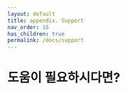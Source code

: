 ```yaml
---
layout: default
title: appendix. Support
nav_order: 16
has_children: true
permalink: /docs/support
---
```


# 도움이 필요하시다면?
